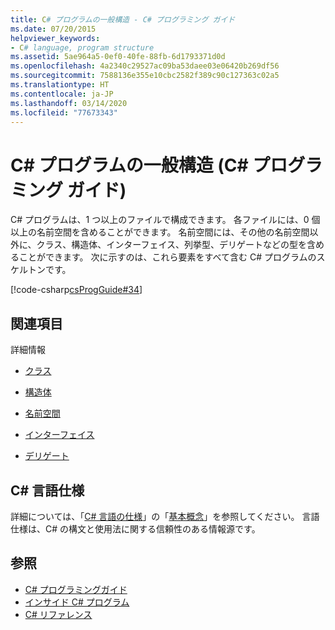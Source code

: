 ```yaml
---
title: C# プログラムの一般構造 - C# プログラミング ガイド
ms.date: 07/20/2015
helpviewer_keywords:
- C# language, program structure
ms.assetid: 5ae964a5-0ef0-40fe-88fb-6d1793371d0d
ms.openlocfilehash: 4a2340c29527ac09ba53daee03e06420b269df56
ms.sourcegitcommit: 7588136e355e10cbc2582f389c90c127363c02a5
ms.translationtype: HT
ms.contentlocale: ja-JP
ms.lasthandoff: 03/14/2020
ms.locfileid: "77673343"
---
```

# <a name="general-structure-of-a-c-program-c-programming-guide"></a>C# プログラムの一般構造 (C# プログラミング ガイド)
C# プログラムは、1 つ以上のファイルで構成できます。 各ファイルには、0 個以上の名前空間を含めることができます。 名前空間には、その他の名前空間以外に、クラス、構造体、インターフェイス、列挙型、デリゲートなどの型を含めることができます。 次に示すのは、これら要素をすべて含む C# プログラムのスケルトンです。  
  
 [!code-csharp[csProgGuide#34](~/samples/snippets/csharp/VS_Snippets_VBCSharp/csProgGuide/CS/class2.cs#34)]  
  
## <a name="related-sections"></a>関連項目  
 詳細情報  
  
- [クラス](../classes-and-structs/classes.md)  
  
- [構造体](../../language-reference/builtin-types/struct.md)  
  
- [名前空間](../namespaces/index.md)  
  
- [インターフェイス](../interfaces/index.md)  
  
- [デリゲート](../delegates/index.md)  
  
## <a name="c-language-specification"></a>C# 言語仕様  

詳細については、「[C# 言語の仕様](~/_csharplang/spec/basic-concepts.md)」の「[基本概念](/dotnet/csharp/language-reference/language-specification/introduction)」を参照してください。 言語仕様は、C# の構文と使用法に関する信頼性のある情報源です。
  
## <a name="see-also"></a>参照

- [C# プログラミングガイド](../index.md)
- [インサイド C# プログラム](./index.md)
- [C# リファレンス](../../language-reference/index.md)
